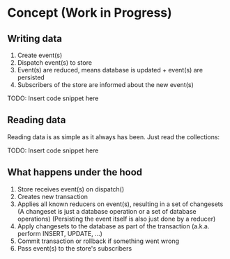 # Concept (Work in Progress)

## Writing data

1. Create event(s)
2. Dispatch event(s) to store
3. Event(s) are reduced, means database is updated + event(s) are persisted
4. Subscribers of the store are informed about the new event(s)

TODO: Insert code snippet here


## Reading data

Reading data is as simple as it always has been. Just read the collections:

TODO: Insert code snippet here


## What happens under the hood

1. Store receives event(s) on dispatch()
2. Creates new transaction
3. Applies all known reducers on event(s), resulting in a set of changesets
   (A changeset is just a database operation or a set of database operations)
   (Persisting the event itself is also just done by a reducer)
4. Apply changesets to the database as part of the transaction (a.k.a. perform INSERT, UPDATE, ...)
5. Commit transaction or rollback if something went wrong
6. Pass event(s) to the store's subscribers
